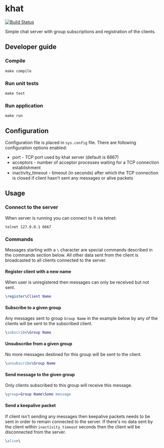 # khat
[![Build Status](https://img.shields.io/github/workflow/status/kubaodias/khat/Erlang%20CI)](https://github.com/kubaodias/khat/actions?query=workflow%3A%22Erlang+CI%22)

Simple chat server with group subscriptions and registration of the clients.

## Developer guide

### Compile
```
make compile
```

### Run unit tests
```
make test
```

### Run application
```
make run
```

## Configuration
Configuration file is placed in `sys.config` file. There are following configuration options enabled:

 * port - TCP port used by khat server (default is 6667)
 * acceptors - number of acceptor processes waiting for a TCP connection establishment
 * inactivity_timeout - timeout (in seconds) after which the TCP connection is closed if client hasn't sent any messages or alive packets

## Usage

### Connect to the server
When server is running you can connect to it via telnet:
```
telnet 127.0.0.1 6667
```

### Commands
Messages starting with a `\` character are special commands described in the commands section below. All other data sent from the client is broadcasted to all clients connected to the server.

#### Register client with a new name
When user is unregistered then messages can only be received but not sent.
```erlang
\register\Client Name
```

#### Subscribe to a given group
Any messages sent to group `Group Name` in the example below by any of the clients will be sent to the subscribed client.
```erlang
\subscribe\Group Name
```

#### Unsubscribe from a given group
No more messages destined for this group will be sent to the client.
```erlang
\unsubscribe\Group Name
```

#### Send message to the given group
Only clients subscribed to this group will receive this message.
```erlang
\group=Group Name\Some message
```

#### Send a keepalive packet
If client isn't sending any messages then keepalive packets needs to be sent in order to remain connected to the server. If there's no data sent by the client within `inactivity_timeout` seconds then the client will be disconnected from the server.
```erlang
\alive\
```
